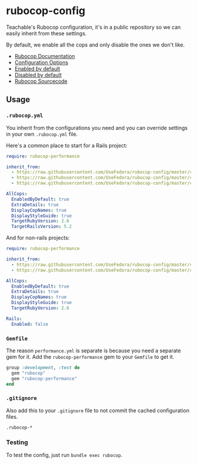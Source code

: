 # rubocop-config

Teachable's Rubocop configuration, it's in a public repository so we can easily inherit from these settings.

By default, we enable all the cops and only disable the ones we don't like.

* [Rubocop Documentation](https://docs.rubocop.org/en/stable/)
* [Configuration Options](https://github.com/bbatsov/rubocop/blob/master/config/default.yml)
* [Enabled by default](https://github.com/bbatsov/rubocop/blob/master/config/enabled.yml)
* [Disabled by default](https://github.com/bbatsov/rubocop/blob/master/config/disabled.yml)
* [Rubocop Sourcecode](https://github.com/rubocop-hq/rubocop)

## Usage

### `.rubocop.yml`

You inherit from the configurations you need and you can override settings in your own `.rubocop.yml` file.

Here's a common place to start for a Rails project:

``` yaml
require: rubocop-performance

inherit_from:
  - https://raw.githubusercontent.com/UseFedora/rubocop-config/master/config/ruby.yml
  - https://raw.githubusercontent.com/UseFedora/rubocop-config/master/config/performance.yml
  - https://raw.githubusercontent.com/UseFedora/rubocop-config/master/config/rails.yml

AllCops:
  EnabledByDefault: true
  ExtraDetails: true
  DisplayCopNames: true
  DisplayStyleGuide: true
  TargetRubyVersion: 2.6
  TargetRailsVersion: 5.2
```

And for non-rails projects:

``` yaml
require: rubocop-performance

inherit_from:
  - https://raw.githubusercontent.com/UseFedora/rubocop-config/master/config/ruby.yml
  - https://raw.githubusercontent.com/UseFedora/rubocop-config/master/config/performance.yml

AllCops:
  EnabledByDefault: true
  ExtraDetails: true
  DisplayCopNames: true
  DisplayStyleGuide: true
  TargetRubyVersion: 2.6

Rails:
  Enabled: false
```

### `Gemfile`

The reason `performance.yml` is separate is because you need a separate gem for it. Add the `rubocop-performance` gem to your `Gemfile` to get it.

``` ruby
group :development, :test do
  gem "rubocop"
  gem "rubocop-performance"
end
```

### `.gitignore`

Also add this to your `.gitignore` file to not commit the cached configuration files.

```
.rubocop-*
```


### Testing

To test the config, just run `bundle exec rubocop`.
